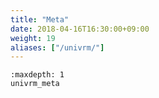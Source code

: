 ```yaml
---
title: "Meta"
date: 2018-04-16T16:30:00+09:00
weight: 19
aliases: ["/univrm/"]
---
```


```{toctree}
:maxdepth: 1
univrm_meta
```
